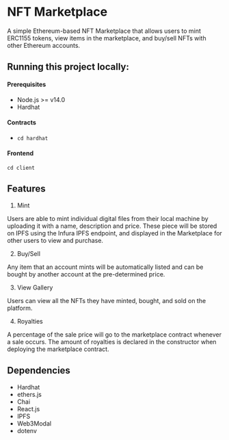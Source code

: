 # NFT Marketplace

A simple Ethereum-based NFT Marketplace that allows users to mint ERC1155 tokens, view items in the marketplace, and buy/sell NFTs with other Ethereum accounts.

## Running this project locally:

#### Prerequisites

-   Node.js >= v14.0
-   Hardhat

#### Contracts

-   `cd hardhat`

#### Frontend

`cd client`

## Features

1. Mint

Users are able to mint individual digital files from their local machine by uploading it with a name, description and price. These piece will be stored on IPFS using the Infura IPFS endpoint, and displayed in the Marketplace for other users to view and purchase.

2. Buy/Sell

Any item that an account mints will be automatically listed and can be bought by another account at the pre-determined price.

3. View Gallery

Users can view all the NFTs they have minted, bought, and sold on the platform.

4. Royalties

A percentage of the sale price will go to the marketplace contract whenever a sale occurs. The amount of royalties is declared in the constructor when deploying the marketplace contract.

## Dependencies

-   Hardhat
-   ethers.js
-   Chai
-   React.js
-   IPFS
-   Web3Modal
-   dotenv
